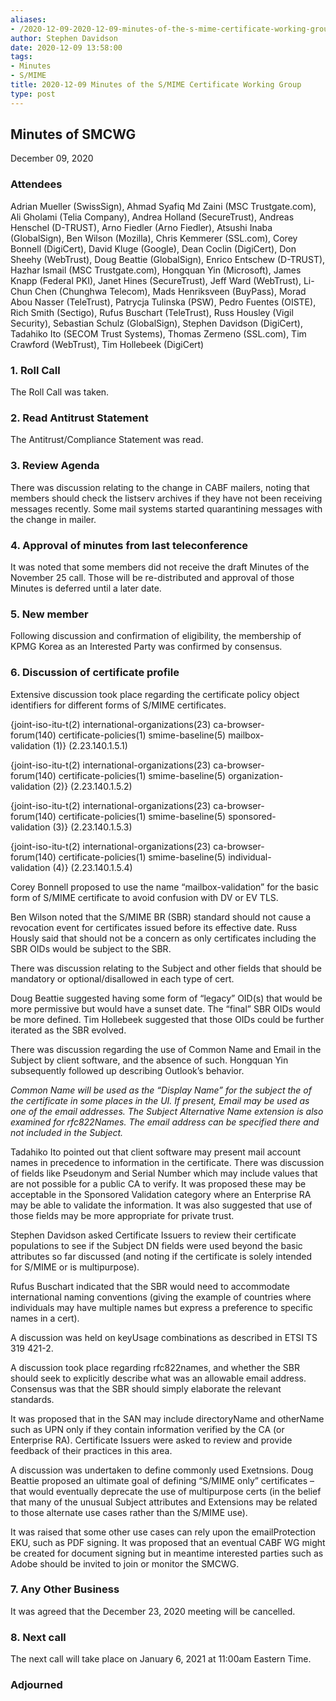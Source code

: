 ```yaml
---
aliases:
- /2020-12-09-2020-12-09-minutes-of-the-s-mime-certificate-working-group/
author: Stephen Davidson
date: 2020-12-09 13:58:00
tags:
- Minutes
- S/MIME
title: 2020-12-09 Minutes of the S/MIME Certificate Working Group
type: post
---
```


## Minutes of SMCWG 

December 09, 2020

### Attendees 

Adrian Mueller (SwissSign), Ahmad Syafiq Md Zaini (MSC Trustgate.com), Ali Gholami (Telia Company), Andrea Holland (SecureTrust), Andreas Henschel (D-TRUST), Arno Fiedler (Arno Fiedler), Atsushi Inaba (GlobalSign), Ben Wilson (Mozilla), Chris Kemmerer (SSL.com), Corey Bonnell (DigiCert), David Kluge (Google), Dean Coclin (DigiCert), Don Sheehy (WebTrust), Doug Beattie (GlobalSign), Enrico Entschew (D-TRUST), Hazhar Ismail (MSC Trustgate.com), Hongquan Yin (Microsoft), James Knapp (Federal PKI), Janet Hines (SecureTrust), Jeff Ward (WebTrust), Li-Chun Chen (Chunghwa Telecom), Mads Henriksveen (BuyPass), Morad Abou Nasser (TeleTrust), Patrycja Tulinska (PSW), Pedro Fuentes (OISTE), Rich Smith (Sectigo), Rufus Buschart (TeleTrust), Russ Housley (Vigil Security), Sebastian Schulz (GlobalSign), Stephen Davidson (DigiCert), Tadahiko Ito (SECOM Trust Systems), Thomas Zermeno (SSL.com), Tim Crawford (WebTrust), Tim Hollebeek (DigiCert)

### 1. Roll Call 

The Roll Call was taken.

### 2. Read Antitrust Statement 

The Antitrust/Compliance Statement was read.

### 3. Review Agenda 

There was discussion relating to the change in CABF mailers, noting that members should check the listserv archives if they have not been receiving messages recently. Some mail systems started quarantining messages with the change in mailer.

### 4. Approval of minutes from last teleconference 

It was noted that some members did not receive the draft Minutes of the November 25 call. Those will be re-distributed and approval of those Minutes is deferred until a later date.

### 5. New member 

Following discussion and confirmation of eligibility, the membership of KPMG Korea as an Interested Party was confirmed by consensus.

### 6. Discussion of certificate profile 

Extensive discussion took place regarding the certificate policy object identifiers for different forms of S/MIME certificates.

{joint-iso-itu-t(2) international-organizations(23) ca-browser-forum(140) certificate-policies(1) smime-baseline(5) mailbox-validation (1)} (2.23.140.1.5.1)

{joint-iso-itu-t(2) international-organizations(23) ca-browser-forum(140) certificate-policies(1) smime-baseline(5) organization-validation (2)} (2.23.140.1.5.2)

{joint-iso-itu-t(2) international-organizations(23) ca-browser-forum(140) certificate-policies(1) smime-baseline(5) sponsored-validation (3)} (2.23.140.1.5.3)

{joint-iso-itu-t(2) international-organizations(23) ca-browser-forum(140) certificate-policies(1) smime-baseline(5) individual-validation (4)} (2.23.140.1.5.4)

Corey Bonnell proposed to use the name “mailbox-validation” for the basic form of S/MIME certificate to avoid confusion with DV or EV TLS.

Ben Wilson noted that the S/MIME BR (SBR) standard should not cause a revocation event for certificates issued before its effective date. Russ Hously said that should not be a concern as only certificates including the SBR OIDs would be subject to the SBR.

There was discussion relating to the Subject and other fields that should be mandatory or optional/disallowed in each type of cert.

Doug Beattie suggested having some form of “legacy” OID(s) that would be more permissive but would have a sunset date. The “final” SBR OIDs would be more defined. Tim Hollebeek suggested that those OIDs could be further iterated as the SBR evolved.

There was discussion regarding the use of Common Name and Email in the Subject by client software, and the absence of such. Hongquan Yin subsequently followed up describing Outlook’s behavior.

_Common Name will be used as the “Display Name” for the subject the of the certificate in some places in the UI. If present, Email may be used as one of the email addresses. The Subject Alternative Name extension is also examined for rfc822Names. The email address can be specified there and not included in the Subject._

Tadahiko Ito pointed out that client software may present mail account names in precedence to information in the certificate. There was discussion of fields like Pseudonym and Serial Number which may include values that are not possible for a public CA to verify. It was proposed these may be acceptable in the Sponsored Validation category where an Enterprise RA may be able to validate the information. It was also suggested that use of those fields may be more appropriate for private trust.

Stephen Davidson asked Certificate Issuers to review their certificate populations to see if the Subject DN fields were used beyond the basic attributes so far discussed (and noting if the certificate is solely intended for S/MIME or is multipurpose).

Rufus Buschart indicated that the SBR would need to accommodate international naming conventions (giving the example of countries where individuals may have multiple names but express a preference to specific names in a cert).

A discussion was held on keyUsage combinations as described in ETSI TS 319 421-2.

A discussion took place regarding rfc822names, and whether the SBR should seek to explicitly describe what was an allowable email address. Consensus was that the SBR should simply elaborate the relevant standards.

It was proposed that in the SAN may include directoryName and otherName such as UPN only if they contain information verified by the CA (or Enterprise RA). Certificate Issuers were asked to review and provide feedback of their practices in this area.

A discussion was undertaken to define commonly used Exetnsions. Doug Beattie proposed an ultimate goal of defining “S/MIME only” certificates – that would eventually deprecate the use of multipurpose certs (in the belief that many of the unusual Subject attributes and Extensions may be related to those alternate use cases rather than the S/MIME use).

It was raised that some other use cases can rely upon the emailProtection EKU, such as PDF signing. It was proposed that an eventual CABF WG might be created for document signing but in meantime interested parties such as Adobe should be invited to join or monitor the SMCWG.

### 7. Any Other Business 

It was agreed that the December 23, 2020 meeting will be cancelled.

### 8. Next call 

The next call will take place on January 6, 2021 at 11:00am Eastern Time.

### Adjourned